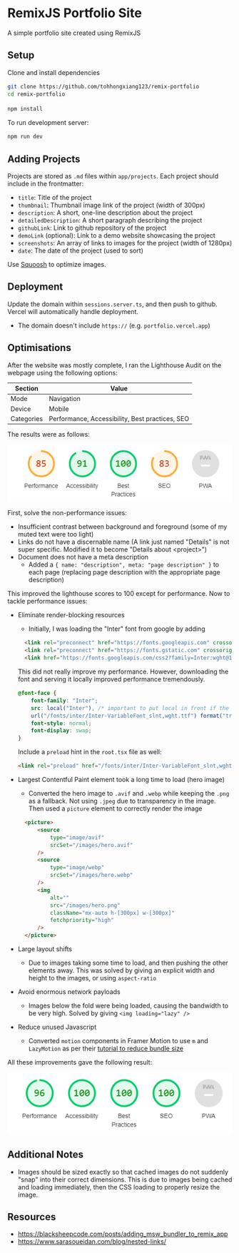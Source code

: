 # RemixJS Portfolio Site

A simple portfolio site created using RemixJS

## Setup

Clone and install dependencies

```sh
git clone https://github.com/tohhongxiang123/remix-portfolio
cd remix-portfolio

npm install
```

To run development server:

```sh
npm run dev
```

## Adding Projects

Projects are stored as `.md` files within `app/projects`. Each project should include in the frontmatter:

-   `title`: Title of the project
-   `thumbnail`: Thumbnail image link of the project (width of 300px)
-   `description`: A short, one-line description about the project
-   `detailedDescription`: A short paragraph describing the project
-   `githubLink`: Link to github repository of the project
-   `demoLink` (optional): Link to a demo website showcasing the project
-   `screenshots`: An array of links to images for the project (width of 1280px)
-   `date`: The date of the project (used to sort)

Use [Squoosh](https://squoosh.app/) to optimize images.

## Deployment

Update the domain within `sessions.server.ts`, and then push to github. Vercel will automatically handle deployment.

-   The domain doesn't include `https://` (e.g. `portfolio.vercel.app`)

## Optimisations

After the website was mostly complete, I ran the Lighthouse Audit on the webpage using the following options:

| Section    | Value                                           |
| ---------- | ----------------------------------------------- |
| Mode       | Navigation                                      |
| Device     | Mobile                                          |
| Categories | Performance, Accessibility, Best practices, SEO |

The results were as follows:

![](screenshots/initial-lighthouse.png)

First, solve the non-performance issues:

- Insufficient contrast between background and foreground (some of my muted text were too light)
- Links do not have a discernable name (A link just named "Details" is not super specific. Modified it to become "Details about \<project>")
- Document does not have a meta description
  - Added a `{ name: "description", meta: "page description" }` to each page (replacing page description with the appropriate page description)

This improved the lighthouse scores to 100 except for performance. Now to tackle performance issues:

- Eliminate render-blocking resources
  - Initially, I was loading the "Inter" font from google by adding 

  ```html
    <link rel="preconnect" href="https://fonts.googleapis.com" crossorigin="anonymous" />
    <link rel="preconnect" href="https://fonts.gstatic.com" crossorigin="anonymous" />
    <link href="https://fonts.googleapis.com/css2?family=Inter:wght@100..900&display=swap" rel="stylesheet" />
  ```

  This did not really improve my performance. However, downloading the font and serving it locally improved performance tremendously.

  ```css
  @font-face {
      font-family: "Inter";
      src: local("Inter"), /* important to put local in front if the user already has the font installed locally */
      url("/fonts/inter/Inter-VariableFont_slnt,wght.ttf") format("truetype");
      font-style: normal;
      font-display: swap;
  }
  ```

  Include a `preload` hint in the `root.tsx` file as well:

  ```html
  <link rel="preload" href="/fonts/inter/Inter-VariableFont_slnt,wght.ttf" as="font" type="font/ttf" crossorigin="anonymous">
  ```

- Largest Contentful Paint element took a long time to load (hero image)
  - Converted the hero image to `.avif` and `.webp` while keeping the `.png` as a fallback. Not using `.jpeg` due to transparency in the image. Then used a `picture` element to correctly render the image

  ```html
    <picture>
        <source
            type="image/avif"
            srcSet="/images/hero.avif"
        />
        <source
            type="image/webp"
            srcSet="/images/hero.webp"
        />
        <img
            alt=""
            src="/images/hero.png"
            className="mx-auto h-[300px] w-[300px]"
            fetchpriority="high"
        />
    </picture>
  ```
- Large layout shifts
  - Due to images taking some time to load, and then pushing the other elements away. This was solved by giving an explicit width and height to the images, or using `aspect-ratio`
- Avoid enormous network payloads
  - Images below the fold were being loaded, causing the bandwidth to be very high. Solved by giving `<img loading="lazy" />`
- Reduce unused Javascript
  - Converted `motion` components in Framer Motion to use `m` and `LazyMotion` as per their [tutorial to reduce bundle size](https://www.framer.com/motion/guide-reduce-bundle-size/)

All these improvements gave the following result:

![](screenshots/final-lighthouse-score.png)

## Additional Notes

- Images should be sized exactly so that cached images do not suddenly "snap" into their correct dimensions. This is due to images being cached and loading immediately, then the CSS loading to properly resize the image. 

## Resources

-   https://blacksheepcode.com/posts/adding_msw_bundler_to_remix_app
-   https://www.sarasoueidan.com/blog/nested-links/
